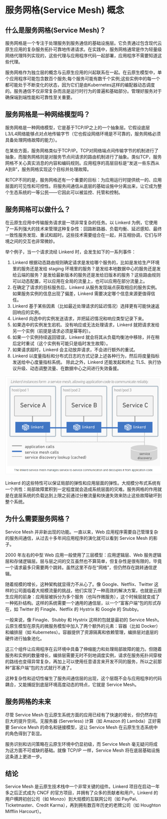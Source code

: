 # 服务网格(Service Mesh) 概念

## 什么是服务网格(Service Mesh)？

服务网格是一个专注于处理服务到服务通信的基础设施层。它负责通过包含现代云原生应用的复杂服务拓扑可靠地传递请求。在实践中，服务网格通常是作为轻量级网络代理阵列实现的，这些代理与应用程序代码一起部署，应用程序不需要知道这些代理。


服务网格作为独立层的概念与云原生应用的兴起联系在一起。在云原生模型中，单个应用程序可能包含数百个服务;每个服务可能有数千个实例;这些实例中的每一个都可能处于不断变化的状态，因为它们是由Kubernetes这样的编配器动态调度的。服务通信不仅非常复杂而且是运行时行为的普遍和基础部分。管理好服务对于确保端到端性能和可靠性至关重要。

## 服务网格是一种网络模型吗？

服务网格是一种网络模型，它是基于TCP/IP之上的一个抽象层。它假设底层L3/L4网络能够点对点地传输字节（它也假设网络环境是不可靠的，服务网格必须具备处理网络故障的能力）。

在某些方面，服务网格类似于TCP/IP。TCP对网络端点间传输字节的机制进行了抽象，而服务网格则是对服务节点间请求的路由机制进行了抽象。类似TCP，服务网格不关心真实消息的内容和编码规则。应用程序的高层目标是“发送一些东西从A到B”，服务网格实现这个目标并处理故障。

和TCP不同的是，服务网格还有一个重要的目标：为应用运行时提供统一的、应用层面的可见性和可控性。将服务间通信从底层的基础设施中分离出来，让它成为整个生态系统的一等公民——它因此可以被监控、托管和控制。

## 服务网格可以做什么？

在云原生应用中传输服务请求是一项非常复杂的任务。以 Linkerd 为例，它使用了一系列强大的技术来管理这种复杂性：回路断路器、负载均衡、延迟感知、最终一致性服务发现、重试和超时。这些技术需要组合在一起，并互相协调，它们与环境之间的交互也非常微妙。

举个例子，当一个请求流经 Linkerd 时，会发生如下的一系列事件：

1. Linkerd 根据动态路由规则确定请求是发给哪个服务的，比如是发给生产环境里的服务还是发给 staging 环境里的服务？是发给本地数据中心的服务还是发给云端的服务？是发给最新版本的服务还是发给旧版本的服务？这些路由规则可以动态配置，可以应用在全局的流量上，也可以应用在部分流量上。
2. 在确定了请求的目标服务后，Linkerd 从服务发现端点获取相应的服务实例。如果服务实例的信息出现了偏差，Linkerd 需要决定哪个信息来源更值得信任。
3. Linkerd 基于某些因素（比如最近处理请求的延迟情况）选择更有可能快速返回响应的实例。
4. Linkerd 向选中的实例发送请求，并把延迟情况和响应类型记录下来。
5. 如果选中的实例发生宕机、没有响应或无法处理请求，Linkerd 就把请求发给另一个实例（前提是请求必须是幂等的）。
6. 如果一个实例持续返回错误，Linkerd 就会将其从负载均衡池中移除，并在稍后定时重试（这个实例有可能只是临时发生故障）。
7. 如果请求超时，Linkerd 会主动放弃请求，不会进行额外的重试。
8. Linkerd 以度量指标和分布式日志的方式记录上述各种行为，然后将度量指标发送给中心度量指标系统。 除此之外，Linkerd 还能发起和终止 TLS、执行协议升级、动态调整流量、在数据中心之间进行失效备援。

![](../images/002.png)

Linkerd 的这些特性可以保证局部的弹性和应用层面的弹性。大规模分布式系统有一个共性：局部故障累积到一定程度就会造成系统层面的灾难。服务网格的作用就是在底层系统的负载达到上限之前通过分散流量和快速失效来防止这些故障破坏到整个系统。


## 为什么需要服务网格？


Service Mesh 并非新出现的功能。一直以来，Web 应用程序需要自己管理复杂的服务间通信，从过去十多年间应用程序的演化就可以看到 Service Mesh 的影子。

2000 年左右的中型 Web 应用一般使用了三层模型：应用逻辑层、Web 服务逻辑层和存储逻辑层。层与层之间的交互虽然也不算简单，但复杂性是很有限的，毕竟一个请求最多只需要两个跳转。虽然这里不存在“网格”，但仍然存在跳转通信逻辑。

随着规模的增长，这种架构就显得力不从心了。像 Google、Netflix、Twitter 这样的公司面临着大规模流量的挑战，他们实现了一种高效的解决方案，也就是云原生应用的前身：应用层被拆分为多个服务（也叫作微服务），这个时候层就变成了一种拓扑结构。这样的系统需要一个通用的通信层，以一个“富客户端”包的形式存在，如 Twitter 的 Finagle、Netflix 的 Hystrix 和 Google 的 Stubby。

一般来说，像 Finagle、Stubby 和 Hystrix 这样的包就是最初的 Service Mesh。云原生模型在原先的微服务模型中加入了两个额外的元素：容器（比如 Docker）和编排层（如 Kubernetes）。容器提供了资源隔离和依赖管理，编排层对底层的硬件进行抽象池化。

这三个组件让应用程序在云环境中具备了伸缩能力和处理局部故障的能力。但随着服务和实例的数量增长，编排层需要无时不刻地调度实例，请求在服务拓扑间穿梭的路线也变得异常复杂，再加上可以使用任意语言来开发不同的服务，所以之前那种“富客户端”包的方式就行不通了。

这种复杂性和迫切性催生了服务间通信层的出现，这个层既不会与应用程序的代码耦合，又能捕捉到底层环境高度动态的特点，它就是 Service Mesh。


## 服务网格的未来

尽管 Service Mesh 在云原生系统方面的应用已经有了快速的增长，但仍然存在巨大的提升空间。无服务器 (Serverless) 计算（如 Amazon 的 Lambda）正好需要 Service Mesh 的命名和链接模型，这让 Service Mesh 在云原生生态系统中的角色得到了彰显。

服务识别和访问策略在云原生环境中仍显初级，而 Service Mesh 毫无疑问将成为这方面不可或缺的基础。就像 TCP/IP 一样，Service Mesh 将在底层基础设施这条道上更进一步。

## 结论

Service Mesh 是云原生技术栈中一个非常关键的组件。Linkerd 项目在启动一年多之后正式成为 CNCF 的官方项目，并拥有了众多的贡献者和用户。Linkerd 的用户横跨初创公司（如 Monzo）到大规模的互联网公司（如 PayPal、Ticketmaster、Credit Karma），再到拥有数百年历史的老牌公司（如 Houghton Mifflin Harcourt）。


